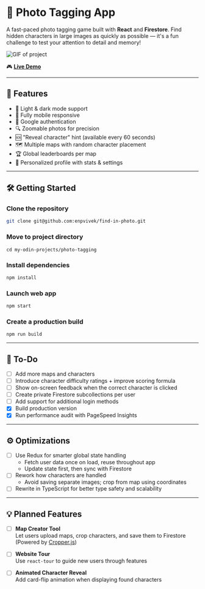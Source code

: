 # 📸 Photo Tagging App

A fast-paced photo tagging game built with **React** and **Firestore**. Find hidden characters in large images as quickly as possible — it's a fun challenge to test your attention to detail and memory!

![GIF of project](website.gif)

🎮 [**Live Demo**](https://find-in-photo.vercel.app/)

---

## 🚀 Features

- 🌙 Light & dark mode support  
- 📱 Fully mobile responsive  
- 🔐 Google authentication  
- 🔍 Zoomable photos for precision  
- 🆘 "Reveal character" hint (available every 60 seconds)  
- 🗺️ Multiple maps with random character placement  
- 🏆 Global leaderboards per map  
- 🙋 Personalized profile with stats & settings  

---

## 🛠️ Getting Started

### Clone the repository

```bash
git clone git@github.com:enpvivek/find-in-photo.git
```

### Move to project directory

```
cd my-odin-projects/photo-tagging
```

### Install dependencies

```bash
npm install
```

### Launch web app  

```bash
npm start
```

### Create a production build

```bash
npm run build
```
---

## 📌 To-Do

- [ ] Add more maps and characters  
- [ ] Introduce character difficulty ratings + improve scoring formula  
- [ ] Show on-screen feedback when the correct character is clicked  
- [ ] Create private Firestore subcollections per user  
- [ ] Add support for additional login methods  
- [x] Build production version  
- [x] Run performance audit with PageSpeed Insights  

---

## ⚙️ Optimizations

- [ ] Use Redux for smarter global state handling  
  - Fetch user data once on load, reuse throughout app  
  - Update state first, then sync with Firestore  
- [ ] Rework how characters are handled  
  - Avoid saving separate images; crop from map using coordinates  
- [ ] Rewrite in TypeScript for better type safety and scalability  

---

## 💡 Planned Features

- [ ] **Map Creator Tool**  
  Let users upload maps, crop characters, and save them to Firestore  
  (Powered by [Cropper.js](https://fengyuanchen.github.io/cropperjs/))  

- [ ] **Website Tour**  
  Use `react-tour` to guide new users through features

- [ ] **Animated Character Reveal**  
  Add card-flip animation when displaying found characters  
